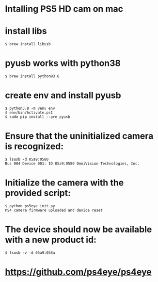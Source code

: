 # Intalling PS5 HD cam on mac

# install libs
    $ brew install libusb

# pyusb works with python38
    $ brew install python@3.8

# create env and install pyusb
    $ python3.8 -m venv env
    $ env/bin/Activate.ps1
    $ sudo pip install --pre pyusb

# Ensure that the uninitialized camera is recognized:
    $ lsusb -d 05a9:0580
    Bus 004 Device 001: ID 05a9:0580 OmniVision Technologies, Inc. 

# Initialize the camera with the provided script:
    $ python ps5eye_init.py
    PS4 camera firmware uploaded and device reset

# The device should now be available with a new product id:
    $ lsusb -v -d 05a9:058a


# https://github.com/ps4eye/ps4eye